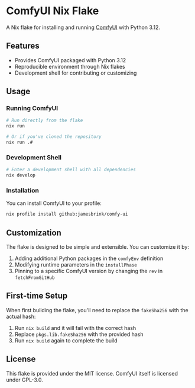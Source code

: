 # ComfyUI Nix Flake

A Nix flake for installing and running [ComfyUI](https://github.com/comfyanonymous/ComfyUI) with Python 3.12.

## Features

- Provides ComfyUI packaged with Python 3.12
- Reproducible environment through Nix flakes
- Development shell for contributing or customizing

## Usage

### Running ComfyUI

```bash
# Run directly from the flake
nix run

# Or if you've cloned the repository
nix run .#
```

### Development Shell

```bash
# Enter a development shell with all dependencies
nix develop
```

### Installation

You can install ComfyUI to your profile:

```bash
nix profile install github:jamesbrink/comfy-ui
```

## Customization

The flake is designed to be simple and extensible. You can customize it by:

1. Adding additional Python packages in the `comfyEnv` definition
2. Modifying runtime parameters in the `installPhase`
3. Pinning to a specific ComfyUI version by changing the `rev` in `fetchFromGitHub`

## First-time Setup

When first building the flake, you'll need to replace the `fakeSha256` with the actual hash:

1. Run `nix build` and it will fail with the correct hash
2. Replace `pkgs.lib.fakeSha256` with the provided hash
3. Run `nix build` again to complete the build

## License

This flake is provided under the MIT license. ComfyUI itself is licensed under GPL-3.0.

